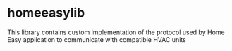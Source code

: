 # homeeasylib
This library contains custom implementation of the protocol used by Home Easy application to communicate with compatible HVAC units
